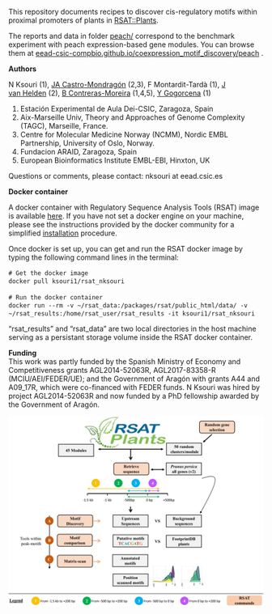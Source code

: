 
This repository documents recipes to discover cis-regulatory motifs within proximal promoters of plants in [RSAT::Plants](http://rsat.eead.csic.es/plants). 

The reports and data in folder [peach/](./peach/) correspond to the benchmark experiment with peach expression-based gene modules.
You can browse them at [eead-csic-compbio.github.io/coexpression_motif_discovery/peach](https://eead-csic-compbio.github.io/coexpression_motif_discovery/peach) .

**Authors**

N Ksouri (1), [JA Castro-Mondragón](https://orcid.org/0000-0003-4069-357X) (2,3), F Montardit-Tardà (1), [J van Helden](https://orcid.org/0000-0002-8799-8584) (2), [B Contreras-Moreira](http://orcid.org/0000-0002-5462-907X) (1,4,5), [Y Gogorcena](https://orcid.org/0000-0003-1081-430X) (1)

1. Estación Experimental de Aula Dei-CSIC, Zaragoza, Spain
2. Aix-Marseille Univ, Theory and Approaches of Genome Complexity (TAGC), Marseille, France.
3. Centre for Molecular Medicine Norway (NCMM), Nordic EMBL Partnership, University of Oslo, Norway.
4. Fundacion ARAID, Zaragoza, Spain
5. European Bioinformatics Institute EMBL-EBI, Hinxton, UK

Questions or comments, please contact: nksouri at eead.csic.es


**Docker container**  

A docker container with Regulatory Sequence Analysis Tools (RSAT) image is available [here](https://hub.docker.com/r/ksouri1/rsat_nksouri). If you have not set a docker engine on your machine, please see the instructions provided by the docker community for a simplified [installation](https://docs.docker.com/install/) procedure.

Once docker is set up, you can get and run the RSAT docker image by typing the following command lines in the terminal:
```
# Get the docker image
docker pull ksouri1/rsat_nksouri

# Run the docker container
docker run --rm -v ~/rsat_data:/packages/rsat/public_html/data/ -v ~/rsat_results:/home/rsat_user/rsat_results -it ksouri1/rsat_nksouri

```   
“rsat_results” and “rsat_data” are two local directories in the host machine serving as a persistant storage volume inside the RSAT docker container.
  
    
    
**Funding**  
This work was partly funded by the Spanish Ministry of Economy and Competitiveness grants AGL2014-52063R, AGL2017-83358-R (MCIU/AEI/FEDER/UE); and the Government of Aragón with grants A44 and A09_17R, which were co-financed with FEDER funds. N Ksouri was hired by project AGL2014-52063R and now funded by a PhD fellowship awarded by the Government of Aragón.



![**Legend.** Summary](./peach/flowchart.jpg)

